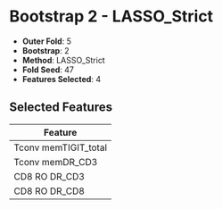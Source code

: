 # Bootstrap 2 - LASSO_Strict

- **Outer Fold**: 5
- **Bootstrap**: 2
- **Method**: LASSO_Strict
- **Fold Seed**: 47
- **Features Selected**: 4

## Selected Features

| Feature |
|---------|
| Tconv memTIGIT_total |
| Tconv memDR_CD3 |
| CD8 RO DR_CD3 |
| CD8 RO DR_CD8 |

